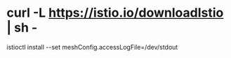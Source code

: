 # curl -L https://istio.io/downloadIstio | sh -
istioctl install --set meshConfig.accessLogFile=/dev/stdout